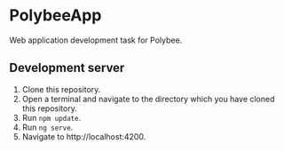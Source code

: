 # PolybeeApp

Web application development task for Polybee.

## Development server

1. Clone this repository.
2. Open a terminal and navigate to the directory which you have cloned this repository.
3. Run `npm update`.
4. Run `ng serve`.
5. Navigate to http://localhost:4200.
